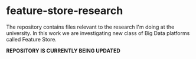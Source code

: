 # feature-store-research
The repository contains files relevant to the research I'm doing at the university. In this work we are investigating new class of Big Data platforms called Feature Store.

**REPOSITORY IS CURRENTLY BEING UPDATED**
